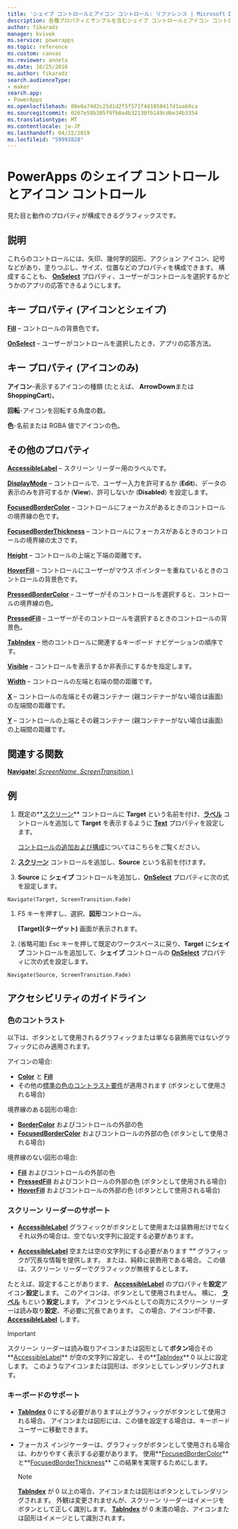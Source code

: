 ```yaml
---
title: 'シェイプ コントロールとアイコン コントロール: リファレンス | Microsoft Docs'
description: 各種プロパティとサンプルを含むシェイプ コントロールとアイコン コントロールに関する情報
author: fikaradz
manager: kvivek
ms.service: powerapps
ms.topic: reference
ms.custom: canvas
ms.reviewer: anneta
ms.date: 10/25/2016
ms.author: fikaradz
search.audienceType:
- maker
search.app:
- PowerApps
ms.openlocfilehash: 88e0a74d2c25d1d2f5f571f4d1850417d1aab9ca
ms.sourcegitcommit: 0267e58b305f9fb0a4b32130fb149cd6e34b3354
ms.translationtype: MT
ms.contentlocale: ja-JP
ms.lasthandoff: 04/22/2019
ms.locfileid: "59993828"
---
```

# <a name="shape-controls-and-icon-controls-in-powerapps"></a>PowerApps のシェイプ コントロールとアイコン コントロール
見た目と動作のプロパティが構成できるグラフィックスです。

## <a name="description"></a>説明
これらのコントロールには、矢印、幾何学的図形、アクション アイコン、記号などがあり、塗りつぶし、サイズ、位置などのプロパティを構成できます。 構成することも、 **[OnSelect](properties-core.md)** プロパティ、ユーザーがコントロールを選択するかどうかのアプリの応答できるようにします。

## <a name="key-properties-icons-and-shapes"></a>キー プロパティ (アイコンとシェイプ)
**[Fill](properties-color-border.md)** – コントロールの背景色です。

**[OnSelect](properties-core.md)**  – ユーザーがコントロールを選択したとき、アプリの応答方法。

## <a name="key-properties-icons-only"></a>キー プロパティ (アイコンのみ)

**アイコン**-表示するアイコンの種類 (たとえば、 **ArrowDown**または**ShoppingCart**)。 

**回転**-アイコンを回転する角度の数。 

**色**-名前または RGBA 値でアイコンの色。

## <a name="additional-properties"></a>その他のプロパティ
**[AccessibleLabel](properties-accessibility.md)** – スクリーン リーダー用のラベルです。

**[DisplayMode](properties-core.md)** – コントロールで、ユーザー入力を許可するか (**Edit**)、データの表示のみを許可するか (**View**)、許可しないか (**Disabled**) を設定します。

**[FocusedBorderColor](properties-color-border.md)** – コントロールにフォーカスがあるときのコントロールの境界線の色です。

**[FocusedBorderThickness](properties-color-border.md)** – コントロールにフォーカスがあるときのコントロールの境界線の太さです。

**[Height](properties-size-location.md)** – コントロールの上端と下端の距離です。

**[HoverFill](properties-color-border.md)** – コントロールにユーザーがマウス ポインターを重ねているときのコントロールの背景色です。

**[PressedBorderColor](properties-color-border.md)**  – ユーザーがそのコントロールを選択すると、コントロールの境界線の色。

**[PressedFill](properties-color-border.md)**  – ユーザーがそのコントロールを選択するときのコントロールの背景色。

**[TabIndex](properties-accessibility.md)** – 他のコントロールに関連するキーボード ナビゲーションの順序です。

**[Visible](properties-core.md)** – コントロールを表示するか非表示にするかを指定します。

**[Width](properties-size-location.md)** – コントロールの左端と右端の間の距離です。

**[X](properties-size-location.md)** – コントロールの左端とその親コンテナー (親コンテナーがない場合は画面) の左端間の距離です。

**[Y](properties-size-location.md)** – コントロールの上端とその親コンテナー (親コンテナーがない場合は画面) の上端間の距離です。

## <a name="related-functions"></a>関連する関数

[**Navigate**( *ScreenName*, *ScreenTransition* )](../functions/function-navigate.md)

## <a name="example"></a>例

1. 既定の**[スクリーン](control-screen.md)** コントロールに **Target** という名前を付け、**[ラベル](control-text-box.md)** コントロールを追加して **Target** を表示するように **[Text](properties-core.md)** プロパティを設定します。

    [コントロールの追加および構成](../add-configure-controls.md)についてはこちらをご覧ください。

1. **[スクリーン](control-screen.md)** コントロールを追加し、**Source** という名前を付けます。

1. **Source** に **シェイプ** コントロールを追加し、**[OnSelect](properties-core.md)** プロパティに次の式を設定します。

  `Navigate(Target, ScreenTransition.Fade)`
  
1. F5 キーを押すし、選択、**図形**コントロール。

    **[Target]\(ターゲット)** 画面が表示されます。

1. (省略可能) Esc キーを押して既定のワークスペースに戻り、**Target** に**シェイプ** コントロールを追加して、**シェイプ** コントロールの **[OnSelect](properties-core.md)** プロパティに次の式を設定します。

  `Navigate(Source, ScreenTransition.Fade)`

## <a name="accessibility-guidelines"></a>アクセシビリティのガイドライン

### <a name="color-contrast"></a>色のコントラスト

以下は、ボタンとして使用されるグラフィックまたは単なる装飾用ではないグラフィックにのみ適用されます。

アイコンの場合:
- **[Color](properties-color-border.md)** と **[Fill](properties-color-border.md)**
- その他の[標準の色のコントラスト要件](../accessible-apps-color.md)が適用されます (ボタンとして使用される場合)

境界線のある図形の場合:
- **[BorderColor](properties-color-border.md)** およびコントロールの外部の色
- **[FocusedBorderColor](properties-color-border.md)** およびコントロールの外部の色 (ボタンとして使用される場合)

境界線のない図形の場合:
- **[Fill](properties-color-border.md)** およびコントロールの外部の色
- **[PressedFill](properties-color-border.md)** およびコントロールの外部の色 (ボタンとして使用される場合)
- **[HoverFill](properties-color-border.md)** およびコントロールの外部の色 (ボタンとして使用される場合)

### <a name="screen-reader-support"></a>スクリーン リーダーのサポート
- **[AccessibleLabel](properties-accessibility.md)** グラフィックがボタンとして使用または装飾用だけでなくそれ以外の場合は、空でない文字列に設定する必要があります。

- **[AccessibleLabel](properties-accessibility.md)** 空または空の文字列にする必要があります **""** グラフィックが冗長な情報を提供します。 または、純粋に装飾用である場合。 この値は、スクリーン リーダーでグラフィックが無視するとします。

たとえば、設定することがあります、 **[AccessibleLabel](properties-accessibility.md)** のプロパティを**設定**アイコン**設定**します。 このアイコンは、ボタンとして使用されません。 横に、 **[ラベル](control-text-box.md)** もという**設定**します。 アイコンとラベルとしての両方にスクリーン リーダーは読み取り**設定**、不必要に冗長であります。 この場合、アイコンが不要、  **[AccessibleLabel](properties-accessibility.md)** します。

> [!IMPORTANT]
> スクリーン リーダーは読み取りアイコンまたは図形として**ボタン**場合その**[AccessibleLabel](properties-accessibility.md)** が空の文字列に設定し、その**[TabIndex](properties-accessibility.md)** 0 以上に設定します。 このようなアイコンまたは図形は、ボタンとしてレンダリングされます。 

### <a name="keyboard-support"></a>キーボードのサポート
- **[TabIndex](properties-accessibility.md)**  0 にする必要があります以上グラフィックがボタンとして使用される場合。 アイコンまたは図形には、この値を設定する場合は、キーボード ユーザーに移動できます。

- フォーカス インジケーターは、グラフィックがボタンとして使用される場合は、わかりやすく表示する必要があります。 使用**[FocusedBorderColor](properties-color-border.md)** と**[FocusedBorderThickness](properties-color-border.md)** この結果を実現するためにします。

    > [!NOTE]
    > **[TabIndex](properties-accessibility.md)** が 0 以上の場合、アイコンまたは図形はボタンとしてレンダリングされます。 外観は変更されませんが、スクリーン リーダーはイメージをボタンとして正しく識別します。 **[TabIndex](properties-accessibility.md)** が 0 未満の場合、アイコンまたは図形はイメージとして識別されます。
